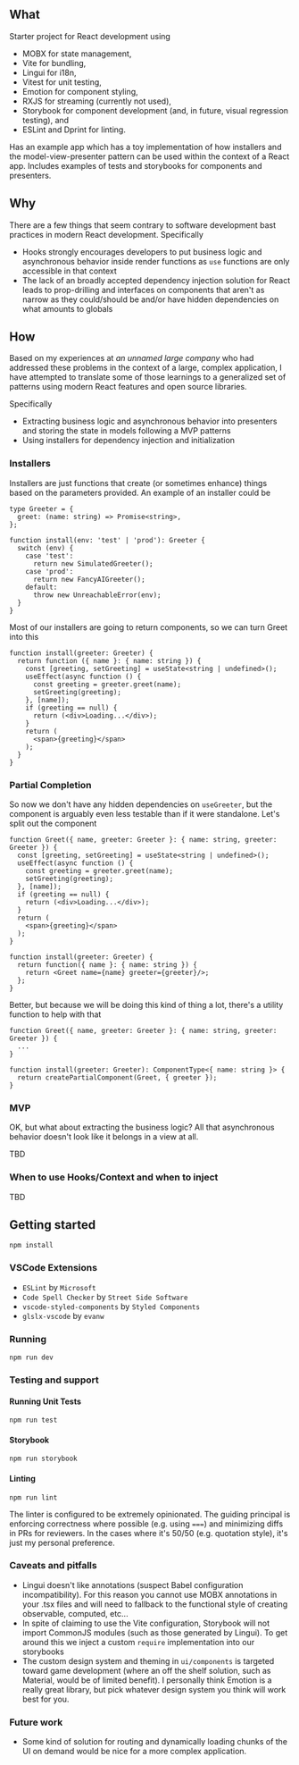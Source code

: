 ## What

Starter project for React development using 

* MOBX for state management,
* Vite for bundling,
* Lingui for i18n,
* Vitest for unit testing, 
* Emotion for component styling,
* RXJS for streaming (currently not used),
* Storybook for component development (and, in future, visual regression testing), and
* ESLint and Dprint for linting.

Has an example app which has a toy implementation of how installers and the model-view-presenter pattern can be used within the context of a React app. Includes examples of tests and storybooks for components and presenters.

## Why

There are a few things that seem contrary to software development bast practices in modern React development. Specifically

* Hooks strongly encourages developers to put business logic and asynchronous behavior inside render functions as `use` functions are only accessible in that context
* The lack of an broadly accepted dependency injection solution for React leads to prop-drilling and interfaces on components that aren't as narrow as they could/should be and/or have hidden dependencies on what amounts to globals

## How

Based on my experiences at _an unnamed large company_ who had addressed these problems in the context of a large, complex application, I have attempted to translate some of those learnings to a generalized set of patterns using modern React features and open source libraries.

Specifically 
* Extracting business logic and asynchronous behavior into presenters and storing the state in models following a MVP patterns
* Using installers for dependency injection and initialization

### Installers

Installers are just functions that create (or sometimes enhance) things based on the parameters provided. An example of an installer could be

```
type Greeter = {
  greet: (name: string) => Promise<string>,
};

function install(env: 'test' | 'prod'): Greeter {
  switch (env) {
    case 'test':
      return new SimulatedGreeter();
    case 'prod':
      return new FancyAIGreeter();
    default:
      throw new UnreachableError(env);
  }
}
```

Most of our installers are going to return components, so we can turn Greet into this

```
function install(greeter: Greeter) {
  return function ({ name }: { name: string }) {
    const [greeting, setGreeting] = useState<string | undefined>();
    useEffect(async function () {
      const greeting = greeter.greet(name);
      setGreeting(greeting);
    }, [name]);
    if (greeting == null) {
      return (<div>Loading...</div>);
    }
    return (
      <span>{greeting}</span>
    );
  }
}
```

### Partial Completion

So now we don't have any hidden dependencies on `useGreeter`, but the component is arguably even less testable than if it were standalone. Let's split out the component

```
function Greet({ name, greeter: Greeter }: { name: string, greeter: Greeter }) {
  const [greeting, setGreeting] = useState<string | undefined>();
  useEffect(async function () {
    const greeting = greeter.greet(name);
    setGreeting(greeting);
  }, [name]);
  if (greeting == null) {
    return (<div>Loading...</div>);
  }
  return (
    <span>{greeting}</span>
  );
}

function install(greeter: Greeter) {
  return function({ name }: { name: string }) {
    return <Greet name={name} greeter={greeter}/>;
  };
}
```

Better, but because we will be doing this kind of thing a lot, there's a utility function to help with that

```
function Greet({ name, greeter: Greeter }: { name: string, greeter: Greeter }) {
  ...
}

function install(greeter: Greeter): ComponentType<{ name: string }> {
  return createPartialComponent(Greet, { greeter });
}
```

### MVP

OK, but what about extracting the business logic? All that asynchronous behavior doesn't look like it belongs in a view at all.

TBD

### When to use Hooks/Context and when to inject

TBD

## Getting started

```
npm install
```

### VSCode Extensions

* `ESLint` by `Microsoft`
* `Code Spell Checker` by `Street Side Software`
* `vscode-styled-components` by `Styled Components`
* `glslx-vscode` by `evanw`

### Running 

```
npm run dev
```

### Testing and support 

#### Running Unit Tests

```
npm run test
```

#### Storybook

```
npm run storybook
```

#### Linting

```
npm run lint
```

The linter is configured to be extremely opinionated. The guiding principal is enforcing correctness where possible (e.g. using `===`) and minimizing diffs in PRs for reviewers. In the cases where it's 50/50 (e.g. quotation style), it's just my personal preference.

### Caveats and pitfalls

* Lingui doesn't like annotations (suspect Babel configuration incompatibility). For this reason you cannot use MOBX annotations in your .tsx files and will need to fallback to the functional style of creating observable, computed, etc...
* In spite of claiming to use the Vite configuration, Storybook will not import CommonJS modules (such as those generated by Lingui). To get around this we inject a custom `require` implementation into our storybooks
* The custom design system and theming in `ui/components` is targeted toward game development (where an off the shelf solution, such as Material, would be of limited benefit). I personally think Emotion is a really great library, but pick whatever design system you think will work best for you. 

### Future work

* Some kind of solution for routing and dynamically loading chunks of the UI on demand would be nice for a more complex application.